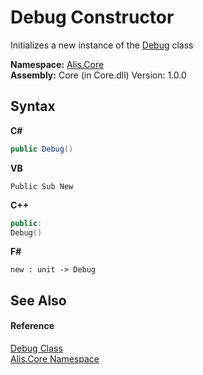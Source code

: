 # Debug Constructor 
 

Initializes a new instance of the <a href="ca85d0a0-dc3f-bc26-9ec6-f94dce1cfa17">Debug</a> class

**Namespace:**&nbsp;<a href="9fe07f68-3ce9-1c27-f116-5bb68409b241">Alis.Core</a><br />**Assembly:**&nbsp;Core (in Core.dll) Version: 1.0.0

## Syntax

**C#**<br />
``` C#
public Debug()
```

**VB**<br />
``` VB
Public Sub New
```

**C++**<br />
``` C++
public:
Debug()
```

**F#**<br />
``` F#
new : unit -> Debug
```


## See Also


#### Reference
<a href="ca85d0a0-dc3f-bc26-9ec6-f94dce1cfa17">Debug Class</a><br /><a href="9fe07f68-3ce9-1c27-f116-5bb68409b241">Alis.Core Namespace</a><br />